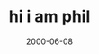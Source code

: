 ---
layout: base.njk
title : 'hi i am phil' 
view_title : 'do not worry it&#39;s only my blood' 
year : '2000' 
date : '2000-06-08' 
img_file : '/drawing/dontworry.png' 
html_file : 'onlyblood' 
next_html : 'isawmom.html' 
year_order : '387' 
permalink : "title/{{html_file}}.html"
---